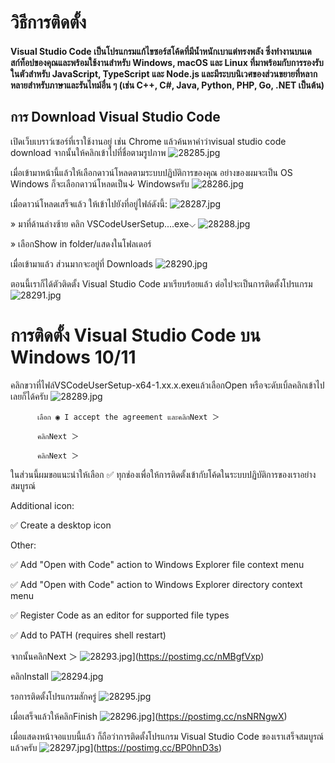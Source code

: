 # วิธีการติดตั้ง
#### Visual Studio Code เป็นโปรแกรมแก้ไขซอร์สโค้ดที่มีน้ำหนักเบาแต่ทรงพลัง ซึ่งทำงานบนเดสก์ท็อปของคุณและพร้อมใช้งานสำหรับ Windows, macOS และ Linux ที่มาพร้อมกับการรองรับในตัวสำหรับ JavaScript, TypeScript และ Node.js และมีระบบนิเวศของส่วนขยายที่หลากหลายสำหรับภาษาและรันไทม์อื่น ๆ (เช่น C++, C#, Java, Python, PHP, Go, .NET เป็นต้น)

## การ Download Visual Studio Code

เปิดเว็บเบราว์เซอร์ที่เราใช้งานอยู่ เช่น Chrome แล้วค้นหาคำว่าvisual studio code download จากนั้นให้คลิกเข้าไปที่ชื่อตามรูปภาพ
![28285.jpg](https://i.postimg.cc/6pRtBwc7/28285.jpg)

เมื่อเข้ามาหน้านี้แล้วให้เลือกดาวน์โหลดตามระบบปฏิบัติการของคุณ อย่างของผมจะเป็น OS Windows ก็จะเลือกดาวน์โหลดเป็น↓ Windowsครับ
![28286.jpg](https://i.postimg.cc/k5q39SDZ/28286.jpg)

เมื่อดาวน์โหลดเสร็จแล้ว ให้เข้าไปยังที่อยู่ไฟล์ดังนี้:
![28287.jpg](https://i.postimg.cc/zfFNRj98/28287.jpg)

» มาที่ด้านล่างซ้าย คลิก VSCodeUserSetup....exe⌵
![28288.jpg](https://i.postimg.cc/509V5zVv/28288.jpg)

» เลือกShow in folder/แสดงในโฟลเดอร์

เมื่อเข้ามาแล้ว ส่วนมากจะอยู่ที่ Downloads
![28290.jpg](https://i.postimg.cc/0jF1qHJd/28290.jpg)

ตอนนี้เราก็ได้ตัวติดตั้ง Visual Studio Code มาเรียบร้อยแล้ว ต่อไปจะเป็นการติดตั้งโปรแกรม
![28291.jpg](https://i.postimg.cc/NF5vSwLj/28291.jpg)

# การติดตั้ง Visual Studio Code บน Windows 10/11


คลิกขวาที่ไฟล์VSCodeUserSetup-x64-1.xx.x.exeแล้วเลือกOpen หรือจะดับเบิ้ลคลิกเข้าไปเลยก็ได้ครับ
![28289.jpg](https://i.postimg.cc/tCnHzyLr/28289.jpg)

          เลือก ◉ I accept the agreement และคลิกNext ＞
         
          คลิกNext ＞

          คลิกNext ＞       

 ในส่วนนี้ผมขอแนะนำให้เลือก ✅ ทุกช่องเพื่อให้การติดตั้งเข้ากับโค้ดในระบบปฏิบัติการของเราอย่างสมบูรณ์

Additional icon:

✅ Create a desktop icon

Other:

✅ Add "Open with Code" action to Windows Explorer file context menu

✅ Add "Open with Code" action to Windows Explorer directory context menu

✅ Register Code as an editor for supported file types

✅ Add to PATH (requires shell restart)

จากนั้นคลิกNext ＞
![28293.jpg](https://i.postimg.cc/ryPkWzY0/28293.jpg)](https://postimg.cc/nMBgfVxp)

คลิกInstall
![28294.jpg](https://i.postimg.cc/P5msByfY/28294.jpg)
 
รอการติดตั้งโปรแกรมสักครู่
![28295.jpg](https://i.postimg.cc/hGsFGGdG/28295.jpg)

เมื่อเสร็จแล้วให้คลิกFinish
![28296.jpg](https://i.postimg.cc/502hQMBS/28296.jpg)](https://postimg.cc/nsNRNgwX)

เมื่อแสดงหน้าจอแบบนี้แล้ว ก็ถือว่าการติดตั้งโปรแกรม Visual Studio Code ของเราเสร็จสมบูรณ์แล้วครับ
![28297.jpg](https://i.postimg.cc/MHcgtbrc/28297.jpg)](https://postimg.cc/BP0hnD3s)
